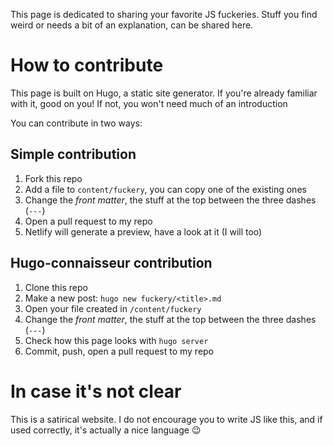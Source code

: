 This page is dedicated to sharing your favorite JS fuckeries. Stuff you find weird or needs a bit of an explanation, can be shared here.

# How to contribute

This page is built on Hugo, a static site generator. If you're already familiar with it, good on you! If not, you won't need much of an introduction

You can contribute in two ways:

## Simple contribution

1. Fork this repo
2. Add a file to `content/fuckery`, you can copy one of the existing ones
3. Change the *front matter*, the stuff at the top between the three dashes (`---`)
4. Open a pull request to my repo
5. Netlify will generate a preview, have a look at it (I will too)

## Hugo-connaisseur contribution

1. Clone this repo
2. Make a new post: `hugo new fuckery/<title>.md`
3. Open your file created in `/content/fuckery`
4. Change the *front matter*, the stuff at the top between the three dashes (`---`)
5. Check how this page looks with `hugo server`
6. Commit, push, open a pull request to my repo

# In case it's not clear

This is a satirical website. I do not encourage you to write JS like this, and if used correctly, it's actually a nice language 😉
